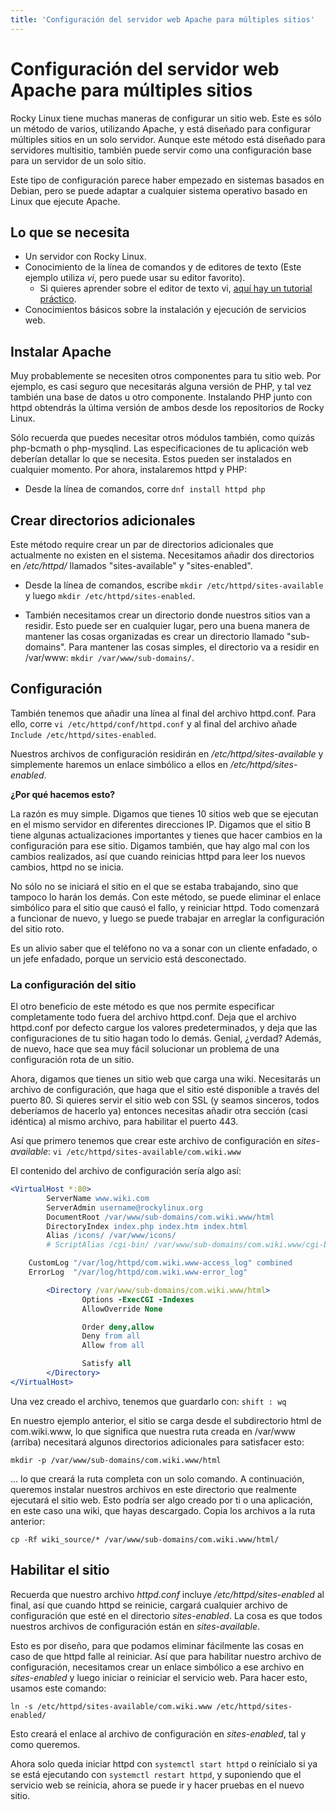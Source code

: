 ```yaml
---
title: 'Configuración del servidor web Apache para múltiples sitios'
---
```


# Configuración del servidor web Apache para múltiples sitios

Rocky Linux tiene muchas maneras de configurar un sitio web. Este es sólo un método de varios, utilizando Apache, y está diseñado para configurar múltiples sitios en un solo servidor. Aunque este método está diseñado para servidores multisitio, también puede servir como una configuración base para un servidor de un solo sitio.  

Este tipo de configuración parece haber empezado en sistemas basados en Debian, pero se puede adaptar a cualquier sistema operativo basado en Linux que ejecute Apache.

## Lo que se necesita
* Un servidor con Rocky Linux.
* Conocimiento de la línea de comandos y de editores de texto (Este ejemplo utiliza *vi*, pero puede usar su editor favorito).
    * Si quieres aprender sobre el editor de texto vi, [aquí hay un tutorial práctico](https://www.tutorialspoint.com/unix/unix-vi-editor.htm).
* Conocimientos básicos sobre la instalación y ejecución de servicios web.

## Instalar Apache
Muy probablemente se necesiten otros componentes para tu sitio web. Por ejemplo, es casi seguro que necesitarás alguna versión de PHP, y tal vez también una base de datos u otro componente. Instalando PHP junto con httpd obtendrás la última versión de ambos desde los repositorios de Rocky Linux.

Sólo recuerda que puedes necesitar otros módulos también, como quizás php-bcmath o php-mysqlind. Las especificaciones de tu aplicación web deberían detallar lo que se necesita. Estos pueden ser instalados en cualquier momento. Por ahora, instalaremos httpd y PHP:

* Desde la línea de comandos, corre `dnf install httpd php`

## Crear directorios adicionales

Este método require crear un par de directorios adicionales que actualmente no existen en el sistema. Necesitamos añadir dos directorios en */etc/httpd/* llamados "sites-available" y "sites-enabled".

* Desde la línea de comandos, escribe `mkdir /etc/httpd/sites-available` y luego `mkdir /etc/httpd/sites-enabled`.

* También necesitamos crear un directorio donde nuestros sitios van a residir. Esto puede ser en cualquier lugar, pero una buena manera de mantener las cosas organizadas es crear un directorio llamado "sub-domains". Para mantener las cosas simples, el directorio va a residir en /var/www: `mkdir /var/www/sub-domains/`.

## Configuración
También tenemos que añadir una línea al final del archivo httpd.conf. Para ello, corre `vi /etc/httpd/conf/httpd.conf` y al final del archivo añade `Include /etc/httpd/sites-enabled`.

Nuestros archivos de configuración residirán en */etc/httpd/sites-available* y simplemente haremos un enlace simbólico a ellos en */etc/httpd/sites-enabled*.

**¿Por qué hacemos esto?**

La razón es muy simple. Digamos que tienes 10 sitios web que se ejecutan en el mismo servidor en diferentes direcciones IP. Digamos que el sitio B tiene algunas actualizaciones importantes y tienes que hacer cambios en la configuración para ese sitio. Digamos también, que hay algo mal con los cambios realizados, así que cuando reinicias httpd para leer los nuevos cambios, httpd no se inicia.

No sólo no se iniciará el sitio en el que se estaba trabajando, sino que tampoco lo harán los demás. Con este método, se puede eliminar el enlace simbólico para el sitio que causó el fallo, y reiniciar httpd. Todo comenzará a funcionar de nuevo, y luego se puede trabajar en arreglar la configuración del sitio roto. 

Es un alivio saber que el teléfono no va a sonar con un cliente enfadado, o un jefe enfadado, porque un servicio está desconectado.

### La configuración del sitio
El otro beneficio de este método es que nos permite especificar completamente todo fuera del archivo httpd.conf. Deja que el archivo httpd.conf por defecto cargue los valores predeterminados, y deja que las configuraciones de tu sitio hagan todo lo demás. Genial, ¿verdad? Además, de nuevo, hace que sea muy fácil solucionar un problema de una configuración rota de un sitio.

Ahora, digamos que tienes un sitio web que carga una wiki. Necesitarás un archivo de configuración, que haga que el sitio esté disponible a través del puerto 80. Si quieres servir el sitio web con SSL (y seamos sinceros, todos deberíamos de hacerlo ya) entonces necesitas añadir otra sección (casi idéntica) al mismo archivo, para habilitar el puerto 443.

Así que primero tenemos que crear este archivo de configuración en *sites-available*: `vi /etc/httpd/sites-available/com.wiki.www`

El contenido del archivo de configuración sería algo así:

```apache
<VirtualHost *:80>
        ServerName www.wiki.com 
        ServerAdmin username@rockylinux.org
        DocumentRoot /var/www/sub-domains/com.wiki.www/html
        DirectoryIndex index.php index.htm index.html
        Alias /icons/ /var/www/icons/
        # ScriptAlias /cgi-bin/ /var/www/sub-domains/com.wiki.www/cgi-bin/

	CustomLog "/var/log/httpd/com.wiki.www-access_log" combined
	ErrorLog  "/var/log/httpd/com.wiki.www-error_log"

        <Directory /var/www/sub-domains/com.wiki.www/html>
                Options -ExecCGI -Indexes
                AllowOverride None

                Order deny,allow
                Deny from all
                Allow from all

                Satisfy all
        </Directory>
</VirtualHost>
```
Una vez creado el archivo, tenemos que guardarlo con: `shift : wq`

En nuestro ejemplo anterior, el sitio se carga desde el subdirectorio html de com.wiki.www, lo que significa que nuestra ruta creada en /var/www (arriba) necesitará algunos directorios adicionales para satisfacer esto:

`mkdir -p /var/www/sub-domains/com.wiki.www/html`

... lo que creará la ruta completa con un solo comando. A continuación, queremos instalar nuestros archivos en este directorio que realmente ejecutará el sitio web. Esto podría ser algo creado por ti o una aplicación, en este caso una wiki, que hayas descargado. Copia los archivos a la ruta anterior:

`cp -Rf wiki_source/* /var/www/sub-domains/com.wiki.www/html/`

## Habilitar el sitio

Recuerda que nuestro archivo *httpd.conf* incluye */etc/httpd/sites-enabled* al final, así que cuando httpd se reinicie, cargará cualquier archivo de configuración que esté en el directorio *sites-enabled*. La cosa es que todos nuestros archivos de configuración están en *sites-available*. 

Esto es por diseño, para que podamos eliminar fácilmente las cosas en caso de que httpd falle al reiniciar. Así que para habilitar nuestro archivo de configuración, necesitamos crear un enlace simbólico a ese archivo en *sites-enabled* y luego iniciar o reiniciar el servicio web. Para hacer esto, usamos este comando:

`ln -s /etc/httpd/sites-available/com.wiki.www /etc/httpd/sites-enabled/`

Esto creará el enlace al archivo de configuración en *sites-enabled*, tal y como queremos.

Ahora solo queda iniciar httpd con `systemctl start httpd` o reinícialo si ya se está ejecutando con `systemctl restart httpd`, y suponiendo que el servicio web se reinicia, ahora se puede ir y hacer pruebas en el nuevo sitio.
